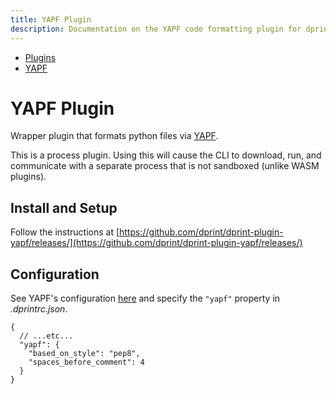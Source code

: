 ```yaml
---
title: YAPF Plugin
description: Documentation on the YAPF code formatting plugin for dprint.
---
```


<nav class="breadcrumb" aria-label="breadcrumbs">
  <ul>
    <li><a href="/plugins">Plugins</a></li>
    <li><a href="/plugins/yapf">YAPF</a></li>
  </ul>
</nav>

# YAPF Plugin

Wrapper plugin that formats python files via [YAPF](https://github.com/google/yapf).

<div class="message is-warning">
  <div class="message-body">
    This is a process plugin. Using this will cause the CLI to download, run, and communicate with a separate process that is not sandboxed (unlike WASM plugins).
  </div>
</div>

## Install and Setup

Follow the instructions at [https://github.com/dprint/dprint-plugin-yapf/releases/](https://github.com/dprint/dprint-plugin-yapf/releases/)

## Configuration

See YAPF's configuration [here](https://github.com/google/yapf#knobs) and specify the `"yapf"` property in _.dprintrc.json_.

```jsonc
{
  // ...etc...
  "yapf": {
    "based_on_style": "pep8",
    "spaces_before_comment": 4
  }
}
```
